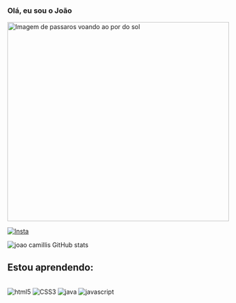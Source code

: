 ### Olá, eu sou o João
<img src="https://phoneky.co.uk/thumbs/screensavers/down/nature/birdsunset_i1s18vsi.gif" alt="Imagem de passaros voando ao por do sol" width="500" height="450">

[![Insta](https://img.shields.io/badge/Instagram-E4405F?style=for-the-badge&logo=instagram&logoColor=white)](https://instagram.com/joao.camillis/)

![joao camillis GitHub stats](https://github-readme-stats.vercel.app/api?username=joaocamillis&show_icons=true&theme=gruvbox)   

## Estou aprendendo:

<div style="display: inline_block"> </br> <img aling="center" alt="html5" src="https://img.shields.io/badge/HTML5-E34F26?style=for-the-badge&logo=html5&logoColor=white"/>
<img aling="center" alt="CSS3" src="https://img.shields.io/badge/CSS3-1572B6?style=for-the-badge&logo=css3&logoColor=white"/>
<img aling="center" alt="java" src="https://img.shields.io/badge/Java-ED8B00?style=for-the-badge&logo=openjdk&logoColor=white"/>
<img aling="center" alt="javascript" src="https://img.shields.io/badge/JavaScript-F7DF1E?style=for-the-badge&logo=javascript&logoColor=black"   

